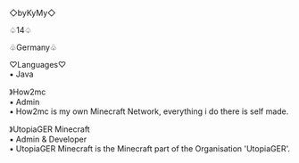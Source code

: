 ◇byKyMy◇

♤14♤

♧Germany♧

♡Languages♡\
  ▪︎ Java

》How2mc\
  ▪︎ Admin\
  ▪︎ How2mc is my own Minecraft Network, everything i do there is self made.

》UtopiaGER Minecraft\
  ▪︎ Admin & Developer\
  ▪︎ UtopiaGER Minecraft is the Minecraft part of the Organisation 'UtopiaGER'.

<!---
byKyMy/byKyMy is a ✨ special ✨ repository because its `README.md` (this file) appears on your GitHub profile.
You can click the Preview link to take a look at your changes.
--->
